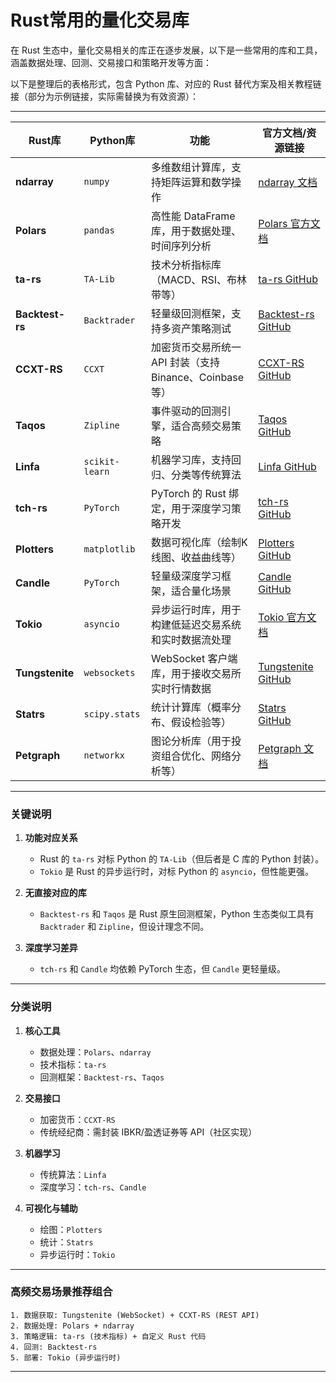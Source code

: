 # Rust常用的量化交易库
在 Rust 生态中，量化交易相关的库正在逐步发展，以下是一些常用的库和工具，涵盖数据处理、回测、交易接口和策略开发等方面：

以下是整理后的表格形式，包含 Python 库、对应的 Rust 替代方案及相关教程链接（部分为示例链接，实际需替换为有效资源）：

---

| **Rust库**         | **Python库** | **功能**                                                                 | **官方文档/资源链接**                                                                 |
|------------------|------------------|-------------------------------------------------------------------------|-------------------------------------------------------------------------------------|
| **ndarray**      | `numpy`          | 多维数组计算库，支持矩阵运算和数学操作                          | [ndarray 文档](https://docs.rs/ndarray/latest/ndarray/)                            |
| **Polars**       | `pandas`         | 高性能 DataFrame 库，用于数据处理、时间序列分析                | [Polars 官方文档](https://pola-rs.github.io/polars-book/user-guide/)                |
| **ta-rs**        | `TA-Lib`         | 技术分析指标库（MACD、RSI、布林带等）                                       | [ta-rs GitHub](https://github.com/soulmachine/ta-rs)                                |
| **Backtest-rs**  | `Backtrader`     | 轻量级回测框架，支持多资产策略测试                                           | [Backtest-rs GitHub](https://github.com/psymbio/backtest-rs)                       |
| **CCXT-RS**      | `CCXT`           | 加密货币交易所统一 API 封装（支持 Binance、Coinbase 等）                     | [CCXT-RS GitHub](https://github.com/ccxt-rust/ccxt-rs)                             |
| **Taqos**        | `Zipline`        | 事件驱动的回测引擎，适合高频交易策略                                          | [Taqos GitHub](https://github.com/taqos/taqos)                                     |
| **Linfa**        | `scikit-learn`   | 机器学习库，支持回归、分类等传统算法                      | [Linfa GitHub](https://github.com/rust-ml/linfa)                                   |
| **tch-rs**       | `PyTorch`        | PyTorch 的 Rust 绑定，用于深度学习策略开发                                   | [tch-rs GitHub](https://github.com/LaurentMazare/tch-rs)                           |
| **Plotters**     | `matplotlib`     | 数据可视化库（绘制K线图、收益曲线等）                                        | [Plotters GitHub](https://github.com/38/plotters-rs)                               |
| **Candle**       | `PyTorch`        | 轻量级深度学习框架，适合量化场景                                             | [Candle GitHub](https://github.com/huggingface/candle)                             |
| **Tokio**        | `asyncio`        | 异步运行时库，用于构建低延迟交易系统和实时数据流处理                           | [Tokio 官方文档](https://tokio.rs/)                                                |
| **Tungstenite**  | `websockets`     | WebSocket 客户端库，用于接收交易所实时行情数据                               | [Tungstenite GitHub](https://github.com/snapview/tungstenite-rs)                   |
| **Statrs**       | `scipy.stats`    | 统计计算库（概率分布、假设检验等）                                           | [Statrs GitHub](https://github.com/boxtown/statrs)                                 |
| **Petgraph**     | `networkx`       | 图论分析库（用于投资组合优化、网络分析等）                                    | [Petgraph 文档](https://docs.rs/petgraph/latest/petgraph/)                         |

---

### **关键说明**
1. **功能对应关系**  
   - Rust 的 `ta-rs` 对标 Python 的 `TA-Lib`（但后者是 C 库的 Python 封装）。  
   - `Tokio` 是 Rust 的异步运行时，对标 Python 的 `asyncio`，但性能更强。  

2. **无直接对应的库**  
   - `Backtest-rs` 和 `Taqos` 是 Rust 原生回测框架，Python 生态类似工具有 `Backtrader` 和 `Zipline`，但设计理念不同。  

3. **深度学习差异**  
   - `tch-rs` 和 `Candle` 均依赖 PyTorch 生态，但 `Candle` 更轻量级。  

---

### **分类说明**
1. **核心工具**  
   - 数据处理：`Polars`、`ndarray`  
   - 技术指标：`ta-rs`  
   - 回测框架：`Backtest-rs`、`Taqos`  

2. **交易接口**  
   - 加密货币：`CCXT-RS`  
   - 传统经纪商：需封装 IBKR/盈透证券等 API（社区实现）  

3. **机器学习**  
   - 传统算法：`Linfa`  
   - 深度学习：`tch-rs`、`Candle`  

4. **可视化与辅助**  
   - 绘图：`Plotters`  
   - 统计：`Statrs`  
   - 异步运行时：`Tokio`  

---

### **高频交易场景推荐组合**
```text
1. 数据获取: Tungstenite (WebSocket) + CCXT-RS (REST API)  
2. 数据处理: Polars + ndarray  
3. 策略逻辑: ta-rs (技术指标) + 自定义 Rust 代码  
4. 回测: Backtest-rs  
5. 部署: Tokio (异步运行时)  
```



---
